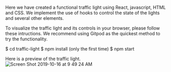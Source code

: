 Here we have created a functional traffic light using React, javascript, HTML and CSS. We implement the use of hooks to control the state of the lights and several other elements.

To visualize the traffic light and its controls in your browser, please follow these intructions. We recommend using Gitpod as the quickest method to try the functionality.

$ cd traffic-light
$ npm install      (only the first time)
$ npm start

Here is a preview of the traffic light.
![Screen Shot 2019-10-16 at 9 49 24 AM](https://user-images.githubusercontent.com/35662224/66925427-59dc8f00-effa-11e9-9c8a-568dcd1d5428.png)
